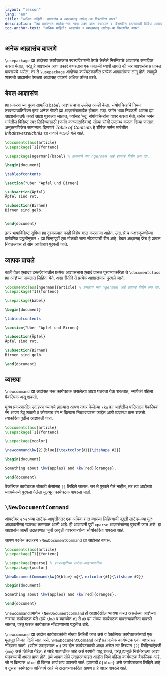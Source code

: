 ```yaml
---
layout: "lesson"
lang: "en"
title: "अधिक माहिती: आज्ञासंच व व्याख्यांसह लाटेक्-चा विस्तारित वापर"
description: "ह्या प्रकरणात लाटेक्-सह नव्या आज्ञा कशा रचाव्यात व विस्तारित वापरासाठी विविध आज्ञासंचांचा वापर कसा करावा हे आपण पाहणार आहोत."
toc-anchor-text: "अधिक माहिती: आज्ञासंच व व्याख्यांसह लाटेक्-चा विस्तारित वापर"
---
```


## अनेक आज्ञासंच वापरणे

`\usepackage` ह्या आज्ञेच्या कार्यघटकात स्वल्पविरामांनी वेगळे केलेले निरनिराळे आज्ञासंच समाविष्ट
करता येतात, परंतु हे आज्ञासंच अशा प्रकारे वापरताना एक काळजी घ्यावी लागते की जर आज्ञासंचास
प्राचल वापरायचे असेल, तर ते `\usepackage` आज्ञेच्या कार्यघटकातील प्रत्येक आज्ञासंचास लागू
होते. त्यामुळे शक्यतो आज्ञासंच वेगळ्या आज्ञांसह वापरणे अधिक उचित ठरते.

## बेबल आज्ञासंच

ह्या प्रकरणाच्या मुख्य सामग्रीत `babel` आज्ञासंचाचा उल्लेख आम्ही केला. संयोगचिन्हांचे नियम
ठरवण्याव्यतिरिक्त इतर अनेक गोष्टी ह्या आज्ञासंचामार्फत होतात. उदा. जर्मन भाषा निवडली असता
ह्या आज्ञासंचातर्फे काही आज्ञा पुरवल्या जातात, ज्यांसह 'मृदू' संयोगचिन्हांचा वापर करता येतो, तसेच
जर्मन भाषेतील विशिष्ट स्वर लिहिण्यासाठी (जर्मन कळपाटाशिवाय) सोप्या सोयी उपलब्ध करून दिल्या
जातात. अनुक्रमणिकेत सामान्यतः दिसणारे  _Table of Contents_ हे शीर्षक जर्मन भाषेतील
_Inhaltsverzeichnis_ ह्या नावाने बदलले गेले आहे.

```latex
\documentclass{article}
\usepackage[T1]{fontenc}

\usepackage[ngerman]{babel} % प्राचलाचे नाव ngerman आहे ह्याकडे विशेष लक्ष द्या.

\begin{document}

\tableofcontents

\section{"Uber "Apfel und Birnen}

\subsection{Äpfel}
Äpfel sind rot.

\subsection{Birnen}
Birnen sind gelb.


\end{document}
```

इतर भाषाविशिष्ट सुविधा ह्या दृश्यरूपात काही विशेष बदल करणाऱ्या आहेत. उदा. फ्रेंच अक्षरजुळणीच्या
पारंपरिक पद्धतीनुसार `:` ह्या चिन्हापूर्वी एक मोकळी जागा सोडण्याची रीत आहे. बेबल आज्ञासह
फ्रेंच हे प्राचल निवडल्यास ही सोय आपोआप पुरवली जाते.

## व्यापक प्राचले

काही वेळा एखाद्या दस्तऐवजातील प्रत्येक आज्ञासंचास एखादे प्राचल पुरवण्याकरिता ते
`\documentclass` ह्या आज्ञेच्या प्राचलात लिहिता येते. अशा रीतीने ते प्रत्येक आज्ञासंचास पुरवले
जाते.

```latex
\documentclass[ngerman]{article} % प्राचलाचे नाव ngerman आहे ह्याकडे विशेष लक्ष द्या.
\usepackage[T1]{fontenc}

\usepackage{babel}

\begin{document}

\tableofcontents

\section{"Uber "Apfel und Birnen}

\subsection{Äpfel}
Äpfel sind rot.

\subsection{Birnen}
Birnen sind gelb.

\end{document}
```

## व्याख्या

`\newcommand` ह्या आज्ञेसह नऊ कार्यघटक असलेल्या आज्ञा घडवता येऊ शकतात, ज्यांपैकी पहिला
वैकल्पिक असू शकतो.

मुख्य प्रकरणातील उदाहरण घ्यायचे झाल्यास आपण तयार केलेल्या `\kw` ह्या आज्ञेतील फलिताला वैकल्पिक
रंग आपण ठेवू शकतो व कोणताच रंग न दिल्यास निळा वापरला जाईल अशी व्यवस्था करू
शकतो. त्याकरिता पुढील आज्ञावली पाहा.

```latex
\documentclass{article}
\usepackage[T1]{fontenc}

\usepackage{xcolor}

\newcommand\kw[2][blue]{\textcolor{#1}{\itshape #2}}

\begin{document}

Something about \kw{apples} and \kw[red]{oranges}.

\end{document}
```

वैकल्पिक कार्यघटक चौकटी कंसांसह `[]` लिहिले जातात. जर ते पुरवले गेेले नाहीत, तर त्या आज्ञेच्या
व्याख्येमध्ये पुरवला गेलेला मूलभूत कार्यघटक वापरला जातो.

## `\NewDocumentCommand`

ऑक्टोबर २०२०च्या लाटेक्-आवृत्तीनंतर एक अधिक प्रगत व्याख्या लिहिण्याची पद्धती लाटेक्-च्या मूळ
आज्ञावलीसह उपलब्ध करण्यात आली आहे. ही आज्ञावली पूर्वी `xparse` आज्ञासंचासह पुरवली जात
असे. हा आज्ञासंच आम्ही उदाहरणात जुनी आवृत्ती वापरणाऱ्यांच्या सोयीकरिता वापरला आहे.

आपण वरचेच उदाहरण `\NewDocumentCommand` ह्या आज्ञेसह वापरू.

```latex
\documentclass{article}
\usepackage[T1]{fontenc}

\usepackage{xparse} % २०२०पूर्वीच्या लाटेक्-आवृत्त्यांकरिता
\usepackage{xcolor}

\NewDocumentCommand\kw{O{blue} m}{\textcolor{#1}{\itshape #2}}

\begin{document}

Something about \kw{apples} and \kw[red]{oranges}.

\end{document}
```

`\newcommand`प्रमाणेच `\NewDocumentCommand` ही आज्ञादेखील व्याख्या करत असलेल्या आज्ञेच्या
नावाचा कार्यघटक घेते (इथे `\kw`) व व्याख्येत `#1` ते `#9` ह्या संख्या कार्यघटक वापरण्याकरिता
वापरले जातात, परंतु फरक कार्यघटक नोंदवण्याच्या पद्धतीत आहे.

`\newcommand` ह्या आज्ञेत कार्यघटकांची संख्या लिहिली जात असे व वैकल्पिक कार्यघटकांसाठी एक
मूलभूत किंमत दिली जात असे. `\NewDocumentCommand` आज्ञेसह प्रत्येक कार्यघटक एका अक्षरासह
नोंदवला जातो. (वरील उदाहरणात m) जर दोन कार्यघटकांची आज्ञा असेल तर तिच्यात `[2]`
लिहिण्याऐवजी `{mm}` असे लिहिता येईल. हे थोडे पाल्हाळीक आहे असे वरपांगी वाटू शकते, परंतु ह्यामुळे
निरनिराळ्या आज्ञा घडवण्याची क्षमता प्राप्त होते. इथे आपण सोपे उदाहरण पाहत आहोत जिथे पहिला
कार्यघटक वैकल्पिक आहे, जो न दिल्यास `blue` ही किंमत आपोआप वापरली जाते. ह्यासाठी
`O{blue}` असे कार्यघटकात लिहिले आहे व दुसरा कार्यघटक अनिवार्य आहे जे दाखवण्याकरिता आपण `m`
हे अक्षर वापरले आहे.

